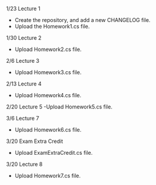 1/23 Lecture 1
- Create the repository, and add a new CHANGELOG file.
- Upload the Homework1.cs file.

1/30 Lecture 2
- Upload Homework2.cs file.

2/6 Lecture 3
- Upload Homework3.cs file.

2/13 Lecture 4
- Upload Homework4.cs file.

2/20 Lecture 5
-Upload Homework5.cs file.

3/6 Lecture 7
- Upload Homework6.cs file.

3/20 Exam Extra Credit
- Upload ExamExtraCredit.cs file.

3/20 Lecture 8
- Upload Homework7.cs file.
